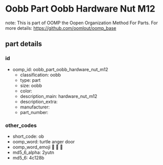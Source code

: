 # Oobb Part Oobb Hardware Nut M12  

note: This is part of OOMP the Oopen Organization Method For Parts. For more details: https://github.com/oomlout/oomp_base

##  part details





### id
* oomp_id: oobb_part_oobb_hardware_nut_m12
  * classification: oobb
  * type: part
  * size: oobb
  * color: 
  * description_main: hardware_nut_m12
  * description_extra: 
  * manufacturer: 
  * part_number: 

### other_codes
* short_code: ob
* oomp_word: turtle anger door
* oomp_word_emoji :turtle: :anger: :door:
* md5_6_alpha: 2yutn
* md5_6: 4c128b